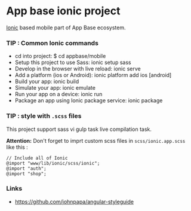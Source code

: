 # App base ionic project

[Ionic](http://ionicframework.com) based mobile part of App Base ecosystem.

### TIP : Common Ionic commands

 * cd into project: $ cd appbase/mobile
 * Setup this project to use Sass: ionic setup sass
 * Develop in the browser with live reload: ionic serve
 * Add a platform (ios or Android): ionic platform add ios [android]
 * Build your app: ionic build <PLATFORM>
 * Simulate your app: ionic emulate <PLATFORM>
 * Run your app on a device: ionic run <PLATFORM>
 * Package an app using Ionic package service: ionic package <MODE> <PLATFORM>

### TIP : style with `.scss` files

This project support sass vi gulp task live compilation task.

__Attention:__ Don't forget to imprt custom scss files in `scss/ionic.app.scss` like this : 

```
// Include all of Ionic
@import "www/lib/ionic/scss/ionic";
@import "auth";
@import "shop";
```

### Links

* https://github.com/johnpapa/angular-styleguide
